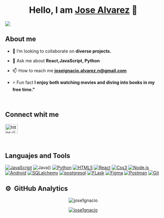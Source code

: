 <div align="center">
<h1 align="center">Hello, I am <a href="https://www.linkedin.com/in/jose-alvarez-nieto/">Jose Alvarez</a> 👋</h1>
</div>
<img src="https://res.cloudinary.com/dxaialbs0/image/upload/v1700580779/git%20hub/banner_github_r77lcm.png">

## About me

- 👯 I’m looking to collaborate on **diverse projects.**

- 💬 Ask me about **React,JavaScript, Python**

- 📫 How to reach me **joseignacio.alvarez.n@gmail.com**

- ⚡ Fun fact **I enjoy both watching movies and diving into books in my free time."**
</br>

## Connect whit me

<p align="left">
<a href="https://linkedin.com/in/https://www.linkedin.com/in/jose-alvarez-nieto/" target="blank"><img align="center" src="https://raw.githubusercontent.com/rahuldkjain/github-profile-readme-generator/master/src/images/icons/Social/linked-in-alt.svg" alt="https://www.linkedin.com/in/jose-alvarez-nieto/" height="30" width="40" /></a>
</p>
</br>

## Languajes and Tools

[![JavaScript](https://img.shields.io/badge/JavaScript-F7DF1E?style=for-the-badge&logo=javascript&logoColor=white&labelColor=101010)]()
![Java](https://img.shields.io/badge/Java-007396?style=for-the-badge&logo=java&logoColor=white&labelColor=101010)()
[![Python](https://img.shields.io/badge/python-3776AB?style=for-the-badge&logo=python&logoColor=white&labelColor=101010)]()
[![HTML5](https://img.shields.io/badge/Html5-E34F26?style=for-the-badge&logo=html5&logoColor=white&labelColor=101010)]()
[![React](https://img.shields.io/badge/React-61DAFB?style=for-the-badge&logo=react&logoColor=white&labelColor=101010)]()
[![Css3](https://img.shields.io/badge/Css3-1572B6?style=for-the-badge&logo=css3&logoColor=white&labelColor=101010)]()
[![Node.js](https://img.shields.io/badge/Node.Js-339933?style=for-the-badge&logo=node.js&logoColor=white&labelColor=101010)]()
[![Android](https://img.shields.io/badge/Android-3DDC84?style=for-the-badge&logo=android&logoColor=white&labelColor=101010)]()
[![SQLalchemy](https://img.shields.io/badge/sqlalchemy-D71F00?style=for-the-badge&logo=sqlalchemy&logoColor=white&labelColor=101010
)]()
[![postgresql](https://img.shields.io/badge/postgresql-4169E1?style=for-the-badge&logo=postgresql&logoColor=white&labelColor=101010)]()
[![FLask](https://img.shields.io/badge/flask-000000?style=for-the-badge&logo=flask&logoColor=white&labelColor=101010)]()
[![Figma](https://img.shields.io/badge/figma-F24E1E?style=for-the-badge&logo=figma&logoColor=white&labelColor=101010)]()
[![Postman](https://img.shields.io/badge/postman-FF6C37?style=for-the-badge&logo=postman&logoColor=white&labelColor=101010)]()
[![Git](https://img.shields.io/badge/git-F05032?style=for-the-badge&logo=git&logoColor=white&labelColor=101010)]()
</br>

## ⚙️ &nbsp;GitHub Analytics

<p align="center"><img align="center" src="https://github-readme-stats.vercel.app/api/top-langs?username=jose1gnacio&show_icons=true&locale=en&layout=compact" alt="jose1gnacio" /></p>

<p align="center"> <a href="https://github.com/ryo-ma/github-profile-trophy"><img src="https://github-profile-trophy.vercel.app/?username=jose1gnacio" alt="jose1gnacio" /></a> </p>



<!--
**Jose1gnacio/Jose1gnacio** is a ✨ _special_ ✨ repository because its `README.md` (this file) appears on your GitHub profile.

Here are some ideas to get you started:

- 🔭 I’m currently working on ...
- 🌱 I’m currently learning ...
- 👯 I’m looking to collaborate on ...
- 🤔 I’m looking for help with ...
- 💬 Ask me about ...
- 📫 How to reach me: ...
- 😄 Pronouns: ...
- ⚡ Fun fact: ...
<p>&nbsp;<img align="center" src="https://github-readme-stats.vercel.app/api?username=jose1gnacio&show_icons=true&locale=en" alt="jose1gnacio" /></p>

<p><img align="center" src="https://github-readme-streak-stats.herokuapp.com/?user=jose1gnacio&" alt="jose1gnacio" /></p>
-->
